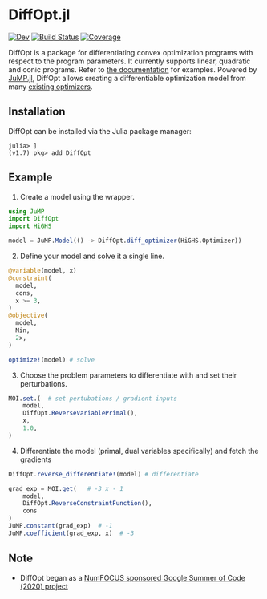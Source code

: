# DiffOpt.jl

[![Dev](https://img.shields.io/badge/docs-dev-blue.svg)](https://jump.dev/DiffOpt.jl/dev)
[![Build Status](https://github.com/jump-dev/DiffOpt.jl/workflows/CI/badge.svg?branch=master)](https://github.com/jump-dev/DiffOpt.jl/actions?query=workflow%3ACI)
[![Coverage](https://codecov.io/gh/jump-dev/DiffOpt.jl/branch/master/graph/badge.svg)](https://codecov.io/gh/jump-dev/DiffOpt.jl)


DiffOpt is a package for differentiating convex optimization programs with respect to the program parameters. It currently supports linear, quadratic and conic programs. Refer to [the documentation](https://jump.dev/DiffOpt.jl/dev) for examples. Powered by [JuMP.jl](https://jump.dev/DiffOpt.jl/dev), DiffOpt allows creating a differentiable optimization model from many
[existing optimizers](https://jump.dev/JuMP.jl/stable/installation/#Supported-solvers).


## Installation
DiffOpt can be installed via the Julia package manager:

```
julia> ]
(v1.7) pkg> add DiffOpt
```

## Example

1. Create a model using the wrapper.
```julia
using JuMP
import DiffOpt
import HiGHS

model = JuMP.Model(() -> DiffOpt.diff_optimizer(HiGHS.Optimizer))
```

2. Define your model and solve it a single line.
```julia
@variable(model, x)
@constraint(
  model,
  cons,
  x >= 3,
)
@objective(
  model,
  Min,
  2x,
)

optimize!(model) # solve
```

3. Choose the problem parameters to differentiate with and set their perturbations.
```julia
MOI.set.(  # set pertubations / gradient inputs
    model, 
    DiffOpt.ReverseVariablePrimal(),
    x,
    1.0,
)
```

4. Differentiate the model (primal, dual variables specifically) and fetch the gradients
```julia
DiffOpt.reverse_differentiate!(model) # differentiate

grad_exp = MOI.get(   # -3 x - 1
    model,
    DiffOpt.ReverseConstraintFunction(),
    cons
)
JuMP.constant(grad_exp)  # -1
JuMP.coefficient(grad_exp, x)  # -3
```

## Note

- DiffOpt began as a [NumFOCUS sponsored Google Summer of Code (2020) project](https://summerofcode.withgoogle.com/organizations/4727917315096576/?sp-page=2#5232064888045568)
